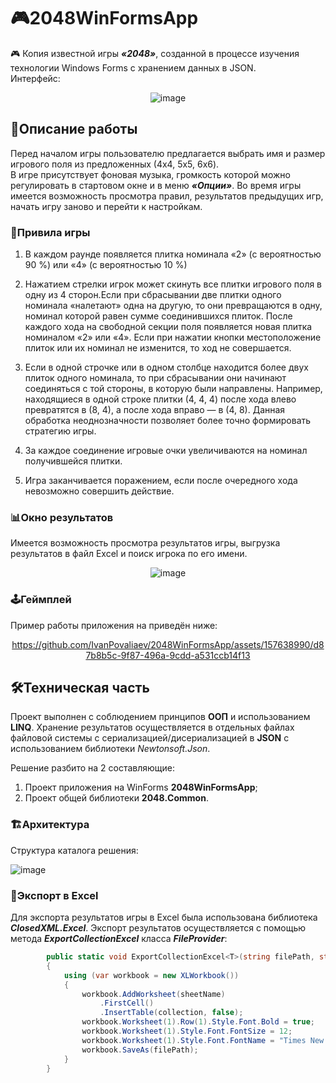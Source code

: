 # 🎮2048WinFormsApp
🎮 Копия известной игры ***«2048»***, созданной в процессе изучения технологии Windows Forms с хранением данных в JSON.<br />
Интерфейс:
<div " align="center">

![image](https://github.com/IvanPovaliaev/2048WinFormsApp/assets/157638990/f8b0c982-769d-4c09-9217-750d8c45b909)

</div>

## 📝Описание работы
Перед началом игры пользователю предлагается выбрать имя и размер игрового поля из предложенных (4x4, 5x5, 6x6).<br />
В игре присутствует фоновая музыка, громкость которой можно регулировать в стартовом окне и в меню ***«Опции»***.
Во время игры имеется возможность просмотра правил, результатов предыдущих игр, начать игру заново и перейти к настройкам.

### 📜Привила игры
1. В каждом раунде появляется плитка номинала «2» (с вероятностью 90 %) или «4» (с вероятностью 10 %)

2. Нажатием стрелки игрок может скинуть все плитки игрового поля в одну из 4 сторон.Если при сбрасывании две плитки одного номинала «налетают» одна на другую, то они превращаются в одну, номинал которой равен сумме соединившихся плиток. После каждого хода на свободной секции поля появляется новая плитка номиналом «2» или «4». Если при нажатии кнопки местоположение плиток или их номинал не изменится, то ход не совершается.

3. Если в одной строчке или в одном столбце находится более двух плиток одного номинала, то при сбрасывании они начинают соединяться с той стороны, в которую были направлены. Например, находящиеся в одной строке плитки (4, 4, 4) после хода влево превратятся в (8, 4), а после хода вправо — в (4, 8). Данная обработка неоднозначности позволяет более точно формировать стратегию игры.

4. За каждое соединение игровые очки увеличиваются на номинал получившейся плитки.

5. Игра заканчивается поражением, если после очередного хода невозможно совершить действие.

### 📊Окно результатов
Имеется возможность просмотра результатов игры, выгрузка результатов в файл Excel и поиск игрока по его имени.
<div " align="center">
  
![image](https://github.com/IvanPovaliaev/2048WinFormsApp/assets/157638990/5f9ca76c-0b0f-4702-84a2-f9f35281c9b0)

</div>

### 🕹️Геймплей
Пример работы приложения на приведён ниже:
<div " align="center">

https://github.com/IvanPovaliaev/2048WinFormsApp/assets/157638990/d87b8b5c-9f87-496a-9cdd-a531ccb14f13

</div>

## 🛠️Техническая часть

Проект выполнен с соблюдением принципов **ООП** и использованием **LINQ**.
Хранение результатов осуществляется в отдельных файлах файловой системы с сериализацией/дисериализацией в **JSON** с использованием библиотеки *Newtonsoft.Json*.

Решение разбито на 2 составляющие:
1. Проект приложения на WinForms **2048WinFormsApp**;
2. Проект общей библиотеки **2048.Common**.

### 🏗️Архитектура

Структура каталога решения:<br />
  
 ![image](https://github.com/IvanPovaliaev/2048WinFormsApp/assets/157638990/a88ebb55-8102-4f0d-bb32-71803ecb8c2d)

### 💾Экспорт в Excel
Для экспорта результатов игры в Excel была использована библиотека ***ClosedXML.Excel***. Экспорт результатов осуществляется с помощью метода ***ExportCollectionExcel*** класса ***FileProvider***:
```csharp
        public static void ExportCollectionExcel<T>(string filePath, string sheetName, IEnumerable<T> collection)
        {
            using (var workbook = new XLWorkbook())
            {
                workbook.AddWorksheet(sheetName)
                    .FirstCell()
                    .InsertTable(collection, false);
                workbook.Worksheet(1).Row(1).Style.Font.Bold = true;
                workbook.Worksheet(1).Style.Font.FontSize = 12;
                workbook.Worksheet(1).Style.Font.FontName = "Times New Roman";
                workbook.SaveAs(filePath);
            }
        }
```
